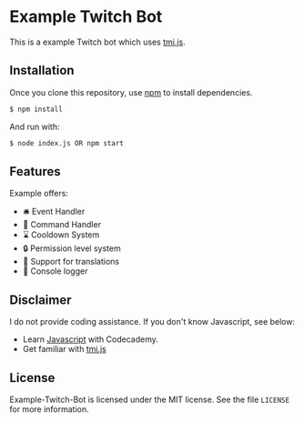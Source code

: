 # Example Twitch Bot
This is a example Twitch bot which uses [tmi.js](https://github.com/tmijs/tmi.js/blob/master/README.md).

## Installation
Once you clone this repository, use [npm](https://www.npmjs.com/) to install dependencies.
```sh
$ npm install
```

And run with:
```sh
$ node index.js OR npm start
```

## Features

Example offers:
*   🛎️ Event Handler
*   🔧 Command Handler
*   ⌛ Cooldown System
*   🔒 Permission level system
*   📖 Support for translations
*   📝 Console logger

## Disclaimer

I do not provide coding assistance. If you don't know Javascript, see below:

* Learn [Javascript](https://www.codecademy.com/learn/introduction-to-javascript) with Codecademy.
* Get familiar with [tmi.js](https://tmijs.com/)

## License

Example-Twitch-Bot is licensed under the MIT license. See the file `LICENSE` for more information.
